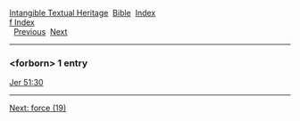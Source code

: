 [Intangible Textual Heritage](../../index)  [Bible](../index) 
[Index](index)   
[f Index](_f_)  
  [Previous](c04392)  [Next](c04394) 

------------------------------------------------------------------------

### &lt;forborn&gt; 1 entry

[Jer 51:30](../kjv/jer051.htm#030)  

------------------------------------------------------------------------

[Next: force (19)](c04394)
